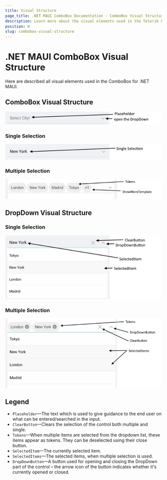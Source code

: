 ```yaml
---
title: Visual Structure
page_title: .NET MAUI ComboBox Documentation - ComboBox Visual Structure
description: Learn more about the visual elements used in the Telerik UI for .NET MAUI ComboBox control.
position: 0
slug: combobox-visual-structure
---
```


# .NET MAUI ComboBox Visual Structure

Here are described all visual elements used in the ComboBox for .NET MAUI.

## ComboBox Visual Structure

![ComboBox Placeholder Visual Structure](images/combobox-visual-structure.png "Visual elements of ComboBox control")

### Single Selection

![ComboBox Single Selection Visual Structure](images/combobox-single-selection-visual-structure.png "Visual elements of ComboBox control")

### Multiple Selection

![ComboBox Multiple Selection Visual Structure](images/combobox-multiple-selection-visual-structure.png "Visual elements of ComboBox control")

## DropDown Visual Structure

### Single Selection

![ComboBox DropDown Single Selection Visual Structure](images/dropdown-single-selection.png "Visual elements of ComboBox control")

### Multiple Selection

![ComboBox DropDown Multiple Selection Visual Structure](images/dropdown-multiple-selection.png "Visual elements of ComboBox control")

## Legend

- `Placeholder`&mdash;The text which is used to give guidance to the end user on what can be entered/searched in the input.
- `ClearButton`&mdash;Clears the selection of the control both multiple and single.
- `Tokens`&mdash;When multiple items are selected from the dropdown list, these items appear as tokens. They can be deselected using their close button.
- `SelectedItem`&mdash;The currently selected item.
- `SelectedItems`&mdash;The selected items, when multiple selection is used.
- `DropDownButton`&mdash;A button used for opening and closing the DropDown part of the control – the arrow icon of the button indicates whether it's currently opened or closed.
